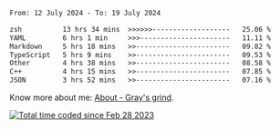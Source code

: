 <!--START_SECTION:waka-->

```txt
From: 12 July 2024 - To: 19 July 2024

zsh          13 hrs 34 mins  >>>>>>-------------------   25.06 %
YAML         6 hrs 1 min     >>>----------------------   11.11 %
Markdown     5 hrs 18 mins   >>-----------------------   09.82 %
TypeScript   5 hrs 9 mins    >>-----------------------   09.53 %
Other        4 hrs 38 mins   >>-----------------------   08.58 %
C++          4 hrs 15 mins   >>-----------------------   07.85 %
JSON         3 hrs 52 mins   >>-----------------------   07.16 %
```

<!--END_SECTION:waka-->

<!-- [![grayxu's github stats](https://github-readme-stats.vercel.app/api?username=grayxu&count_private=true&show_icons=true)](https://github.com/grayxu) -->

Know more about me: [About - Gray's grind](https://www.grayxu.cn/).
<p align="left">
  <a href="https://wakatime.com/@c69eb31e-43a1-463f-8968-c3449e386f57"><img src="https://wakatime.com/badge/user/c69eb31e-43a1-463f-8968-c3449e386f57.svg" title="Total time coded since Feb 28 2023" /></a>
</p>

